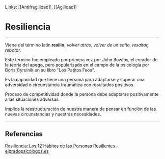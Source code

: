 Links: [[Antifragilidad]], [[Agilidad]]

# Resiliencia
---

Viene del término latin **resilio**, *volver atrás, volver de un salto, resaltar, rebotar*.

Este término fue empleado por primera vez por John Bowlby, el creador de la teoría del apego, pero popularizado en el campo de la psicología por Boris Cyrulnik en su libro "Los Patitos Feos".

Es la capacidad que tiene una persona para adaptarse y superar una adversidad o circunstancia traumática con resultados positivos.

Proceso de competitividad donde la persona debe adaptarse positivamente a las situaciones adversas.

Implica la reestructuración de nuestra manera de pensar en función de las nuevas circunstancias y nuestras necesidades.

---

## Referencias
[Resiliencia: Los 12 Hábitos de las Personas Resilientes - elpradopsicologos.es](https://www.elpradopsicologos.es/blog/resiliencia-resilientes/)